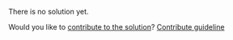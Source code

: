 
There is no solution yet.

Would you like to [contribute to the solution](https://github.com/BFEdev/BFE.dev-solutions/blob/main/question/what-were-the-best-things-you-have-ever-created_en.md)? [Contribute guideline](https://github.com/BFEdev/BFE.dev-solutions#how-to-contribute)
